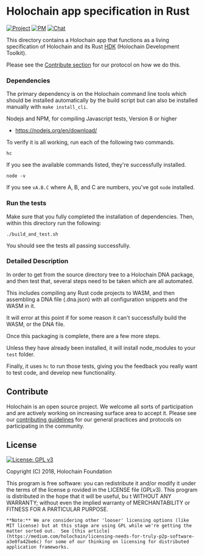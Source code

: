 # Holochain app specification in Rust

[![Project](https://img.shields.io/badge/project-holochain-blue.svg?style=flat-square)](http://holochain.org/)
[![PM](https://img.shields.io/badge/pm-waffle-blue.svg?style=flat-square)](https://waffle.io/holochain/org)
[![Chat](https://img.shields.io/badge/chat-chat%2eholochain%2enet-blue.svg?style=flat-square)](https://chat.holochain.net)

This directory contains a Holochain app that functions as a living specification of Holochain and its Rust [HDK](https://github.com/holochain/holochain-rust/tree/develop/hdk-rust) (Holochain Development Toolkit).

Please see the [Contribute section](https://github.com/holochain/holochain-rust/blob/develop/README.md#app-spec-driven-development) for our protocol on how we do this.

### Dependencies

The primary dependency is on the Holochain command line tools which should be installed automatically by the build script but can also be installed manually with `make install_cli`.

Nodejs and NPM, for compiling Javascript tests, Version 8 or higher
* https://nodejs.org/en/download/

To verify it is all working, run each of the following two commands.

`hc`

If you see the available commands listed, they're successfully installed.

`node -v`

If you see `vA.B.C` where A, B, and C are numbers, you've got `node` installed.


### Run the tests

Make sure that you fully completed the installation of dependencies. Then, within this directory run the following:

`./build_and_test.sh`

You should see the tests all passing successfully.

### Detailed Description

In order to get from the source directory tree to a Holochain DNA package, and then test that, several steps need to be taken which are all automated.

This includes compiling any Rust code projects to WASM, and then assembling a DNA file (.dna.json) with all configuration snippets and the WASM in it.

It will error at this point if for some reason it can't successfully build the WASM, or the DNA file.

Once this packaging is complete, there are a few more steps.

Unless they have already been installed, it will install node_modules to your `test` folder.

Finally, it uses `hc` to run those tests, giving you the feedback you really want to test code, and develop new functionality.

## Contribute
Holochain is an open source project.  We welcome all sorts of participation and are actively working on increasing surface area to accept it.  Please see our [contributing guidelines](../CONTRIBUTING.md) for our general practices and protocols on participating in the community.

## License
[![License: GPL v3](https://img.shields.io/badge/License-GPL%20v3-blue.svg)](http://www.gnu.org/licenses/gpl-3.0)

Copyright (C) 2018, Holochain Foundation

This program is free software: you can redistribute it and/or modify it under the terms of the license p
rovided in the LICENSE file (GPLv3).  This program is distributed in the hope that it will be useful, bu
t WITHOUT ANY WARRANTY; without even the implied warranty of MERCHANTABILITY or FITNESS FOR A PARTICULAR
 PURPOSE.

    **Note:** We are considering other 'looser' licensing options (like MIT license) but at this stage are using GPL while we're getting the matter sorted out.  See [this article](https://medium.com/holochain/licensing-needs-for-truly-p2p-software-a3e0fa42be6c) for some of our thinking on licensing for distributed application frameworks.
